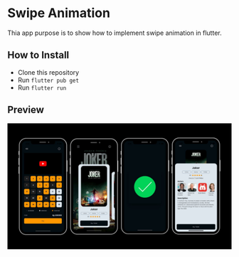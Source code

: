 # Swipe Animation

Thia app purpose is to show how to implement swipe animation in flutter. 

## How to Install
- Clone this repository
- Run `flutter pub get`
- Run `flutter run`

## Preview
<Img src="screenshot/swipe.jpg">